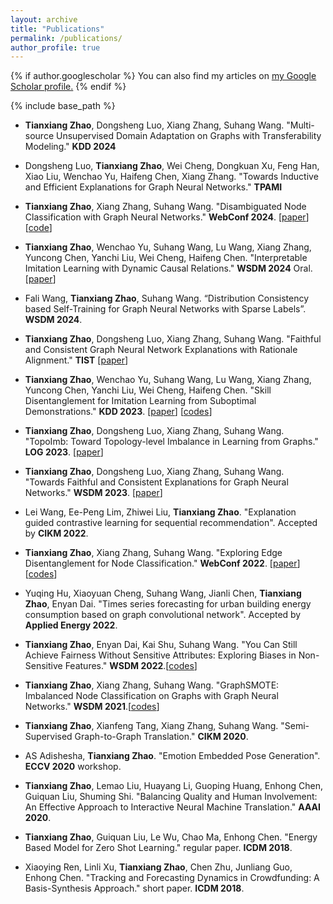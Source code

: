 ```yaml
---
layout: archive
title: "Publications"
permalink: /publications/
author_profile: true
---
```


{% if author.googlescholar %}
  You can also find my articles on <u><a href="{{author.googlescholar}}">my Google Scholar profile</a>.</u>
{% endif %}

{% include base_path %}

- **Tianxiang Zhao**, Dongsheng Luo, Xiang Zhang, Suhang Wang. "Multi-source Unsupervised Domain Adaptation on Graphs with Transferability Modeling." **KDD 2024**

- Dongsheng Luo, **Tianxiang Zhao**, Wei Cheng, Dongkuan Xu, Feng Han, Xiao Liu, Wenchao Yu, Haifeng Chen, Xiang Zhang. "Towards Inductive and Efficient Explanations for Graph Neural Networks." **TPAMI**

- **Tianxiang Zhao**, Xiang Zhang, Suhang Wang. "Disambiguated Node Classification with Graph Neural Networks." **WebConf 2024**. \[[paper](https://arxiv.org/abs/2402.08824)\]\[[code](https://github.com/TianxiangZhao/DisambiguatedGNN)\]

- **Tianxiang Zhao**, Wenchao Yu, Suhang Wang, Lu Wang, Xiang Zhang, Yuncong Chen, Yanchi Liu, Wei Cheng, Haifeng Chen. "Interpretable Imitation Learning with Dynamic Causal Relations." **WSDM 2024** Oral. \[[paper](https://arxiv.org/abs/2310.00489)\]

- Fali Wang, **Tianxiang Zhao**, Suhang Wang. “Distribution Consistency based Self-Training for Graph Neural Networks with Sparse Labels”. **WSDM 2024**.

- **Tianxiang Zhao**, Dongsheng Luo, Xiang Zhang, Suhang Wang. "Faithful and Consistent Graph Neural Network Explanations with Rationale Alignment." **TIST** \[[paper](https://arxiv.org/abs/2301.02791)\]

- **Tianxiang Zhao**, Wenchao Yu, Suhang Wang, Lu Wang, Xiang Zhang, Yuncong Chen, Yanchi Liu, Wei Cheng, Haifeng Chen. "Skill Disentanglement for Imitation Learning from Suboptimal Demonstrations." **KDD 2023**. \[[paper](https://arxiv.org/abs/2306.07919)\]  \[[codes](https://github.com/TianxiangZhao/ImitationNoisyDemon)\]

- **Tianxiang Zhao**, Dongsheng Luo, Xiang Zhang, Suhang Wang. "TopoImb: Toward Topology-level Imbalance in Learning from Graphs." **LOG 2023**. \[[paper](https://arxiv.org/abs/2212.08689)\]

- **Tianxiang Zhao**, Dongsheng Luo, Xiang Zhang, Suhang Wang. "Towards Faithful and Consistent Explanations for Graph Neural Networks." **WSDM 2023**. \[[paper](https://arxiv.org/abs/2205.13733)\]

- Lei Wang, Ee-Peng Lim, Zhiwei Liu, **Tianxiang Zhao**. "Explanation guided contrastive learning for sequential recommendation". Accepted by **CIKM 2022**.

- **Tianxiang Zhao**, Xiang Zhang, Suhang Wang. "Exploring Edge Disentanglement for Node Classification." **WebConf 2022**. \[[paper](https://arxiv.org/abs/2202.11245)\]\[[codes](https://github.com/TianxiangZhao/EdgeDisentangle_SSL)\]

- Yuqing Hu, Xiaoyuan Cheng, Suhang Wang, Jianli Chen, **Tianxiang Zhao**, Enyan Dai. "Times series forecasting for urban building energy consumption based on graph convolutional network". Accepted by **Applied Energy 2022**.

- **Tianxiang Zhao**, Enyan Dai, Kai Shu, Suhang Wang. "You Can Still Achieve Fairness Without Sensitive Attributes: Exploring Biases in Non-Sensitive Features." **WSDM 2022**.\[[codes](https://github.com/TianxiangZhao/fairlearn)\]

<!---- Weijeiying Ren, Kunpeng Liu, **Tianxiang Zhao**, Yanjie Fu. "Fair and effective policing for neighborhood safety: understanding and overcoming selection biases". Accepted by **Frontiers in big data 2021**.-->

- **Tianxiang Zhao**, Xiang Zhang, Suhang Wang. "GraphSMOTE: Imbalanced Node Classification on Graphs with Graph Neural Networks." **WSDM 2021**.\[[codes](https://github.com/TianxiangZhao/GraphSmote)\]

- **Tianxiang Zhao**, Xianfeng Tang, Xiang Zhang, Suhang Wang. "Semi-Supervised Graph-to-Graph Translation." **CIKM 2020**.

- AS Adishesha, **Tianxiang Zhao**. "Emotion Embedded Pose Generation". **ECCV 2020** workshop.

- **Tianxiang Zhao**, Lemao Liu, Huayang Li, Guoping Huang, Enhong Chen, Guiquan Liu, Shuming Shi. "Balancing Quality and Human Involvement: An Effective Approach to Interactive Neural Machine Translation."  **AAAI 2020**.

- **Tianxiang Zhao**, Guiquan Liu, Le Wu, Chao Ma, Enhong Chen. "Energy Based Model for Zero Shot Learning." regular paper. **ICDM 2018**.

- Xiaoying Ren, Linli Xu, **Tianxiang Zhao**, Chen Zhu, Junliang Guo, Enhong Chen. "Tracking and Forecasting Dynamics in Crowdfunding: A Basis-Synthesis Approach." short paper. **ICDM 2018**.

